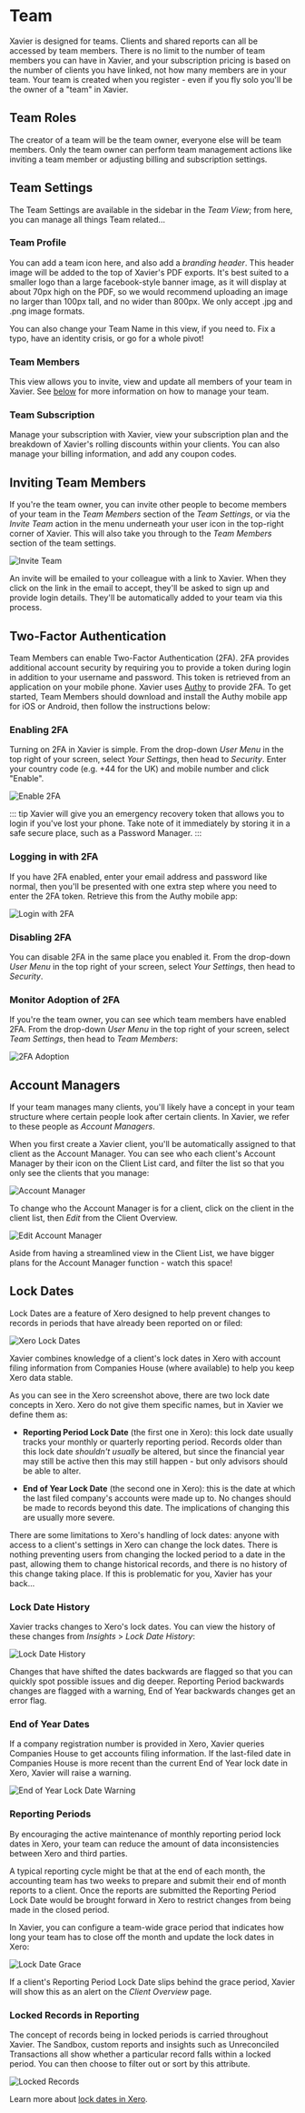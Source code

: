 # Team
Xavier is designed for teams. Clients and shared reports can all be accessed by team members. There is no limit to the 
number of team members you can have in Xavier, and your subscription pricing is based on the number of clients you have
linked, not how many members are in your team. Your team is created when you register - even if you fly solo
you'll be the owner of a "team" in Xavier.

## Team Roles
The creator of a team will be the team owner, everyone else will be team members. Only the team owner can perform 
team management actions like inviting a team member or adjusting billing and subscription settings.

## Team Settings

The Team Settings are available in the sidebar in the *Team View*; from here, you can manage all things Team related... 

### Team Profile
You can add a team icon here, and also add a *branding header*. This header image will be added to the top of Xavier's 
PDF exports. It's best suited to a smaller logo than a large facebook-style banner image, as it will display at about 
70px high on the PDF, so we would recommend uploading an image no larger than 100px tall, and no wider than 800px. 
We only accept .jpg and .png image formats.   

You can also change your Team Name in this view, if you need to. Fix a typo, have an identity crisis, or go for a whole pivot! 

### Team Members
This view allows you to invite, view and update all members of your team in Xavier. See [below](#inviting-team-members) 
for more information on how to manage your team.

### Team Subscription
Manage your subscription with Xavier, view your subscription plan and the breakdown of Xavier's rolling discounts within your clients. 
You can also manage your billing information, and add any coupon codes.  

## Inviting Team Members
If you're the team owner, you can invite other people to become members of your team in the *Team Members* section of the 
*Team Settings*, or via the *Invite Team* action in the menu underneath your user icon in the top-right corner of Xavier. 
This will also take you through to the *Team Members* section of the team settings.

![Invite Team](./images/invite-team.png) 

An invite will be emailed to your colleague with a link to Xavier. When they click on the link in the email to accept,
they'll be asked to sign up and provide login details. They'll be automatically added to your team via this process.

## Two-Factor Authentication
Team Members can enable Two-Factor Authentication (2FA). 2FA provides additional account security by requiring you to
provide a token during login in addition to your username and password. This token is retrieved from an application on
your mobile phone. Xavier uses [Authy](https://authy.com/) to provide 2FA. To get started, Team Members should download
and install the Authy mobile app for iOS or Android, then follow the instructions below:

### Enabling 2FA
Turning on 2FA in Xavier is simple. From the drop-down _User Menu_ in the top right of your screen, select
_Your Settings_, then head to _Security_. Enter your country code (e.g. +44 for the UK) and mobile number and click
"Enable". 

![Enable 2FA](./images/team-enable-2fa.png)    

::: tip
Xavier will give you an emergency recovery token that allows you to login if you've lost your phone. Take note of it 
immediately by storing it in a safe secure place, such as a Password Manager.
:::

### Logging in with 2FA
If you have 2FA enabled, enter your email address and password like normal, then you'll be presented with one extra step
where you need to enter the 2FA token. Retrieve this from the Authy mobile app:

![Login with 2FA](./images/team-2fa-login.png)

### Disabling 2FA
You can disable 2FA in the same place you enabled it. From the drop-down _User Menu_ in the top right of your screen, 
select _Your Settings_, then head to _Security_.

### Monitor Adoption of 2FA
If you're the team owner, you can see which team members have enabled 2FA. From the drop-down _User Menu_ in the top 
right of your screen, select _Team Settings_, then head to _Team Members_:

![2FA Adoption](./images/team-members-2fa.png)

## Account Managers
If your team manages many clients, you'll likely have a concept in your team structure where certain people look after
certain clients. In Xavier, we refer to these people as *Account Managers*.

When you first create a Xavier client, you'll be automatically assigned to that client as the Account Manager. You can
see who each client's Account Manager by their icon on the Client List card, and filter the list so that you only see the clients that 
you manage:

![Account Manager](./images/client-list-snippet.png)

To change who the Account Manager is for a client, click on the client in the client list, then *Edit* from the Client 
Overview. 

![Edit Account Manager](./images/account-manager-edit.png)

Aside from having a streamlined view in the Client List, we have bigger plans for the Account Manager function - watch 
this space!

## Lock Dates
Lock Dates are a feature of Xero designed to help prevent changes to records in periods that have already been reported 
on or filed:

![Xero Lock Dates](./images/xero-lock-dates.png)

Xavier combines knowledge of a client's lock dates in Xero with account filing information from Companies House 
(where available) to help you keep Xero data stable.

As you can see in the Xero screenshot above, there are two lock date concepts in Xero. Xero do not give them specific
names, but in Xavier we define them as:

* **Reporting Period Lock Date** (the first one in Xero): this lock date usually tracks your monthly or quarterly 
reporting period. Records older than this lock date *shouldn't usually* be altered, but since the financial year may 
still be active then this may still happen - but only advisors should be able to alter.  

* **End of Year Lock Date** (the second one in Xero): this is the date at which the last filed company's accounts were 
made up to. No changes should be made to records beyond this date. The implications of changing this are usually more 
severe.

There are some limitations to Xero's handling of lock dates: anyone with access to a client's settings in Xero can 
change the lock dates. There is nothing preventing users from changing the locked period to a date in the past,
allowing them to change historical records, and there is no history of this change taking place. If this is problematic 
for you, Xavier has your back...

### Lock Date History
Xavier tracks changes to Xero's lock dates. You can view the history of these changes from *Insights* > *Lock Date History*:

![Lock Date History](./images/lock-date-history.png)

Changes that have shifted the dates backwards are flagged so that you can quickly spot possible issues and dig deeper.
Reporting Period backwards changes are flagged with a warning, End of Year backwards changes get an error flag. 

### End of Year Dates
If a company registration number is provided in Xero, Xavier queries Companies House to get accounts filing information.
If the last-filed date in Companies House is more recent than the current End of Year lock date in Xero, Xavier will
raise a warning. 

![End of Year Lock Date Warning](./images/end-of-year-lock-date-warning.png)

### Reporting Periods
By encouraging the active maintenance of monthly reporting period lock dates in Xero, your team can reduce the amount 
of data inconsistencies between Xero and third parties. 

A typical reporting cycle might be that at the end of each month,
the accounting team has two weeks to prepare and submit their end of month reports to a client. Once the reports are 
submitted the Reporting Period Lock Date would be brought forward in Xero to restrict changes from being made in the 
closed period. 

In Xavier, you can configure a team-wide grace period that indicates how long your team has to close off the month and 
update the lock dates in Xero:  

![Lock Date Grace](./images/lock-date-grace.png)

If a client's Reporting Period Lock Date slips behind the grace period, Xavier will show this as an alert on the *Client
Overview* page.

### Locked Records in Reporting

The concept of records being in locked periods is carried throughout Xavier. The Sandbox, custom reports and insights 
such as Unreconciled Transactions all show whether a particular record falls within a locked period. You can then choose
to filter out or sort by this attribute.

![Locked Records](./images/locked-records.png)

Learn more about [lock dates in Xero](https://central.xero.com/s/article/Set-up-and-work-with-lock-dates).

